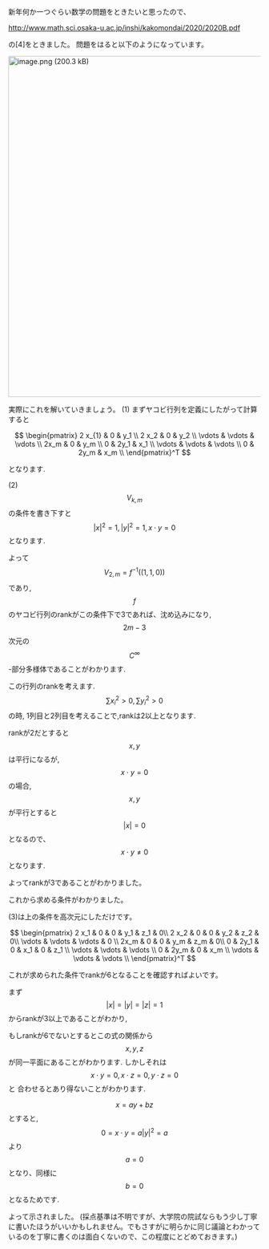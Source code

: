 新年何か一つぐらい数学の問題をときたいと思ったので、

http://www.math.sci.osaka-u.ac.jp/inshi/kakomondai/2020/2020B.pdf

の[4]をときました。
問題をはると以下のようになっています。


<img width="680" alt="image.png (200.3 kB)" src="https://img.esa.io/uploads/production/attachments/7890/2021/01/01/29770/05f8b884-3929-4402-8899-9dab81ee62e8.png">


実際にこれを解いていきましょう。
(1)
まずヤコビ行列を定義にしたがって計算すると

$$
\begin{pmatrix}
2 x_{1} & 0 & y_1 \\
2 x_2 & 0 & y_2 \\
\vdots & \vdots & \vdots \\
2x_m & 0 & y_m \\
0 & 2y_1 &  x_1 \\
\vdots & \vdots & \vdots \\
0 & 2y_m &  x_m \\
\end{pmatrix}^T
$$

となります.


(2)
$$V_{k,m}$$の条件を書き下すと
$$|x|^2 =1, |y|^2 = 1, x\cdot y = 0$$となります.

よって$$V_{2,m}= f^{-1}((1, 1, 0))$$であり,
$$f$$のヤコビ行列のrankがこの条件下で3であれば、沈め込みになり,$$2m-3$$次元の$$C^{\infty}$$-部分多様体であることがわかります.

この行列のrankを考えます.
$$\sum x_i^2  > 0, \sum y_i^2 > 0$$の時,
1列目と2列目を考えることで,rankは2以上となります.

rankが2だとすると$$x,y$$は平行になるが,
$$x \cdot y = 0$$の場合,$$x,y$$が平行とすると$$|x| =0$$となるので、$$x \cdot y \neq 0$$となります.

よってrankが3であることがわかりました。


これから求める条件がわかりました。

(3)は上の条件を高次元にしただけです。

$$
\begin{pmatrix}
2 x_1 & 0 &  0 & y_1  & z_1  & 0\\
2 x_2 & 0 & 0  & y_2  & z_2 & 0\\
\vdots & \vdots & \vdots  & 0 \\
2x_m & 0 & 0 &  y_m & z_m  & 0\\
0 & 2y_1 &  0 & x_1 & 0 & z_1 \\
\vdots & \vdots & \vdots \\
0 & 2y_m & 0 &  x_m \\
\vdots & \vdots & \vdots \\
\end{pmatrix}^T
$$


これが求められた条件でrankが6となることを確認すればよいです。

まず$$|x|=|y|=|z|= 1$$からrankが3以上であることがわかり,

もしrankが6でないとするとこの式の関係から$$x, y, z$$が同一平面にあることがわかります.
しかしそれは$$x\cdot y =0, x\cdot z =0, y \cdot z =0$$と
合わせるとあり得ないことがわかります.

$$x = a y + bz$$とすると,
$$0 = x \cdot y  = a |y|^2 = a$$より$$a=0$$となり、同様に$$b=0$$となるためです.


よって示されました。
(採点基準は不明ですが、大学院の院試ならもう少し丁寧に書いたほうがいいかもしれません。でもさすがに明らかに同じ議論とわかっているのを丁寧に書くのは面白くないので、この程度にとどめておきます。)